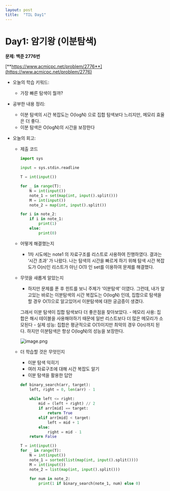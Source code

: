 ```yaml
---
layout: post
title:  "TIL Day1"
---
```


# Day1: 암기왕 (이분탐색)

**문제: 백준 2776번**

[**https://www.acmicpc.net/problem/2776**](https://www.acmicpc.net/problem/2776)

- 오늘의 학습 키워드:
    - 가장 빠른 탐색이 뭘까?

- 공부한 내용 정리:
    - 이분 탐색의 시간 복잡도는 O(logN) 으로 집합 탐색보다 느리지만, 메모리 효율은 더 좋다.
    - 이분 탐색은 O(logN)의 시간을 보장한다
    
- 오늘의 회고:
    - 제출 코드
        
        ```python
        import sys
        
        input = sys.stdin.readline
        
        T = int(input())
        
        for _ in range(T):
            N = int(input())
            note_1 = set(map(int, input().split()))
            M = int(input())
            note_2 = map(int, input().split())
        
        for i in note_2:
            if i in note_1:
                print(1)
            else:
                print(0)
        ```
        
    - 어떻게 해결했는지
        - 1차 시도에는 note1 의 자료구조를 리스트로 사용하여 진행하였다. 결과는 ‘시간 초과’ 가 나왔다.
        나는 탐색의 시간을 빠르게 하기 위해 탐색 시간 복잡도가 O(n)인 리스트가 아닌 O(1) 인 set를 이용하여 문제를 해결했다.
    - 무엇을 새롭게 알았는지
        - 하지만 문제를 푼 후 힌트를 보니 주제가 ‘이분탐색’ 이였다.
        그런데, 내가 알고있는 바로는 이분탐색의 시간 복잡도는 O(logN) 인데, 집합으로 탐색을 할 경우 O(1)으로 알고있어서 이분탐색에 대한 궁금증이 생겼다. 
        
        그래서 이분 탐색이 집합 탐색보다 더 좋은점을 찾아보았다.
            - 메모리 사용: 집합은 해시 테이블을 사용해야하기 때문에 일반 리스트보다 더 많은 메모리가 소모된다
            - 실제 성능: 집합은 평균적으로 O(1)이지만 최악의 경우 O(n)까지 된다. 하지만 이분탐색은 항상 O(logN)의 성능을 보장한다.
        
        ![image.png](Day1%20%E1%84%8B%E1%85%A1%E1%86%B7%E1%84%80%E1%85%B5%E1%84%8B%E1%85%AA%E1%86%BC%20(%E1%84%8B%E1%85%B5%E1%84%87%E1%85%AE%E1%86%AB%E1%84%90%E1%85%A1%E1%86%B7%E1%84%89%E1%85%A2%E1%86%A8)%2017a399a5c295803099bacfc76ae9eb11/image.png)
        
    - 더 학습할 것은 무엇인지
        - 이분 탐색 익히기
        - 여러 자료구조에 대해 시간 복잡도 알기
        - 이분 탐색을 활용한 답안
        
        ```python
        def binary_search(arr, target):
            left, right = 0, len(arr) - 1
            
            while left <= right:
                mid = (left + right) // 2
                if arr[mid] == target:
                    return True
                elif arr[mid] < target:
                    left = mid + 1
                else:
                    right = mid - 1
            return False
        
        T = int(input())
        for _ in range(T):
            N = int(input())
            note_1 = sorted(list(map(int, input().split())))
            M = int(input())
            note_2 = list(map(int, input().split()))
            
            for num in note_2:
                print(1 if binary_search(note_1, num) else 0)
        ```
